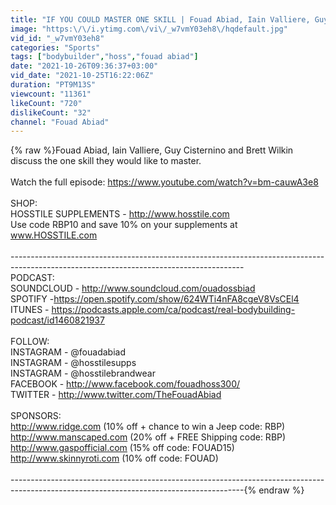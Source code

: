 ```yaml
---
title: "IF YOU COULD MASTER ONE SKILL | Fouad Abiad, Iain Valliere, Guy Cisternino & Brett Wilkin | BC CLIPS"
image: "https:\/\/i.ytimg.com\/vi\/_w7vmY03eh8\/hqdefault.jpg"
vid_id: "_w7vmY03eh8"
categories: "Sports"
tags: ["bodybuilder","hoss","fouad abiad"]
date: "2021-10-26T09:36:37+03:00"
vid_date: "2021-10-25T16:22:06Z"
duration: "PT9M13S"
viewcount: "11361"
likeCount: "720"
dislikeCount: "32"
channel: "Fouad Abiad"
---
```

{% raw %}Fouad Abiad, Iain Valliere, Guy Cisternino and Brett Wilkin discuss the one skill they would like to master.<br /><br />Watch the full episode: <a rel="nofollow" target="blank" href="https://www.youtube.com/watch?v=bm-cauwA3e8">https://www.youtube.com/watch?v=bm-cauwA3e8</a><br /><br />SHOP:<br />HOSSTILE SUPPLEMENTS - <a rel="nofollow" target="blank" href="http://www.hosstile.com">http://www.hosstile.com</a><br />Use code RBP10 and save 10% on your supplements at www.HOSSTILE.com<br /><br />----------------------------------------------------------------------------------------------------------------------------------------<br />PODCAST:<br />SOUNDCLOUD - <a rel="nofollow" target="blank" href="http://www.soundcloud.com/ouadossbiad">http://www.soundcloud.com/ouadossbiad</a><br />SPOTIFY -<a rel="nofollow" target="blank" href="https://open.spotify.com/show/624WTi4nFA8cgeV8VsCEl4">https://open.spotify.com/show/624WTi4nFA8cgeV8VsCEl4</a><br />ITUNES - <a rel="nofollow" target="blank" href="https://podcasts.apple.com/ca/podcast/real-bodybuilding-podcast/id1460821937">https://podcasts.apple.com/ca/podcast/real-bodybuilding-podcast/id1460821937</a><br /><br />FOLLOW: <br />INSTAGRAM - @fouadabiad<br />INSTAGRAM - @hosstilesupps<br />INSTAGRAM - @hosstilebrandwear<br />FACEBOOK - <a rel="nofollow" target="blank" href="http://www.facebook.com/fouadhoss300/">http://www.facebook.com/fouadhoss300/</a><br />TWITTER - <a rel="nofollow" target="blank" href="http://www.twitter.com/TheFouadAbiad">http://www.twitter.com/TheFouadAbiad</a><br /><br />SPONSORS:<br /><a rel="nofollow" target="blank" href="http://www.ridge.com">http://www.ridge.com</a> (10% off + chance to win a Jeep code: RBP)<br /><a rel="nofollow" target="blank" href="http://www.manscaped.com">http://www.manscaped.com</a> (20% off + FREE Shipping code: RBP)<br /><a rel="nofollow" target="blank" href="http://www.gaspofficial.com">http://www.gaspofficial.com</a> (15% off code: FOUAD15)<br /><a rel="nofollow" target="blank" href="http://www.skinnyroti.com">http://www.skinnyroti.com</a> (10% off code: FOUAD)<br /><br />----------------------------------------------------------------------------------------------------------------------------------------{% endraw %}
